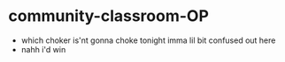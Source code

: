 # community-classroom-OP
- which choker is'nt gonna choke tonight imma lil bit confused out here
- nahh i'd win
  
  
